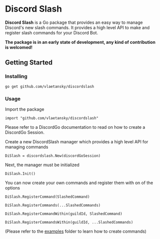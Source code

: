 # Discord Slash

**Discord Slash** is a Go package that provides an easy way to manage Discord's new slash commands.
It provides a high level API to make and register slash commands for your Discord Bot.

**The package is in an early state of development, any kind of contribution is welcomed!**

## Getting Started
### Installing
`go get github.com/vlaetansky/discordslash`

### Usage
Import the package

`import "github.com/vlaetansky/discordslash"`

Please refer to a DiscordGo documentation to read on how to create a DiscordGo Session.

Create a new DiscordSlash manager which provides a high level API for managing commands

`DiSlash = discordslash.New(discordGoSession)`

Next, the manager must be initialized 

`DiSlash.Init()`

You can now create your own commands and register them with on of the options

`DiSlash.RegisterCommand(SlashedCommand)`

`DiSlash.RegisterCommands(...SlashedCommands)`

`DiSlash.RegisterCommandWithin(guildId, SlashedCommand)`

`DiSlash.RegisterCommandsWithin(guildId, ...SlashedCommands)`

(Please refer to the [examples](https://github.com/vlaetansky/discordslash/tree/master/examples) folder to learn how to create commands)
